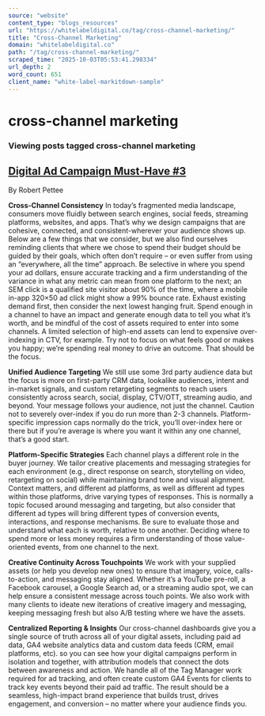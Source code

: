 ```yaml
---
source: "website"
content_type: "blogs_resources"
url: "https://whitelabeldigital.co/tag/cross-channel-marketing/"
title: "Cross-Channel Marketing"
domain: "whitelabeldigital.co"
path: "/tag/cross-channel-marketing/"
scraped_time: "2025-10-03T05:53:41.298334"
url_depth: 2
word_count: 651
client_name: "white-label-markitdown-sample"
---
```


# cross-channel marketing

### Viewing posts tagged cross-channel marketing

## [Digital Ad Campaign Must-Have #3](https://whitelabeldigital.co/digital-ad-campaign-must-have-3/)

By Robert Pettee

**Cross-Channel Consistency** In today’s fragmented media landscape, consumers move fluidly between search engines, social feeds, streaming platforms, websites, and apps. That’s why we design campaigns that are cohesive, connected, and consistent-wherever your audience shows up. Below are a few things that we consider, but we also find ourselves reminding clients that where we chose to spend their budget should be guided by their goals, which often don’t require – or even suffer from using an “everywhere, all the time” approach. Be selective in where you spend your ad dollars, ensure accurate tracking and a firm understanding of the variance in what any metric can mean from one platform to the next; an SEM click is a qualified site visitor about 90% of the time, where a mobile in-app 320×50 ad click might show a 99% bounce rate. Exhaust existing demand first, then consider the next lowest hanging fruit. Spend enough in a channel to have an impact and generate enough data to tell you what it’s worth, and be mindful of the cost of assets required to enter into some channels. A limited selection of high-end assets can lend to expensive over-indexing in CTV, for example. Try not to focus on what feels good or makes you happy; we’re spending real money to drive an outcome. That should be the focus.

**Unified Audience Targeting** We still use some 3rd party audience data but the focus is more on first-party CRM data, lookalike audiences, intent and in-market signals, and custom retargeting segments to reach users consistently across search, social, display, CTV/OTT, streaming audio, and beyond. Your message follows your audience, not just the channel. Caution not to severely over-index if you do run more than 2-3 channels. Platform-specific impression caps normally do the trick, you’ll over-index here or there but if you’re average is where you want it within any one channel, that’s a good start.

**Platform-Specific Strategies** Each channel plays a different role in the buyer journey. We tailor creative placements and messaging strategies for each environment (e.g., direct response on search, storytelling on video, retargeting on social) while maintaining brand tone and visual alignment. Context matters, and different ad platforms, as well as different ad types within those platforms, drive varying types of responses. This is normally a topic focused around messaging and targeting, but also consider that different ad types will bring different types of conversion events, interactions, and response mechanisms. Be sure to evaluate those and understand what each is worth, relative to one another. Deciding where to spend more or less money requires a firm understanding of those value-oriented events, from one channel to the next.

**Creative Continuity Across Touchpoints** We work with your supplied assets (or help you develop new ones) to ensure that imagery, voice, calls-to-action, and messaging stay aligned. Whether it’s a YouTube pre-roll, a Facebook carousel, a Google Search ad, or a streaming audio spot, we can help ensure a consistent message across touch points. We also work with many clients to ideate new iterations of creative imagery and messaging, keeping messaging fresh but also A/B testing where we have the assets.

**Centralized Reporting & Insights** Our cross-channel dashboards give you a single source of truth across all of your digital assets, including paid ad data, GA4 website analytics data and custom data feeds (CRM, email platforms, etc). so you can see how your digital campaigns perform in isolation and together, with attribution models that connect the dots between awareness and action. We handle all of the Tag Manager work required for ad tracking, and often create custom GA4 Events for clients to track key events beyond their paid ad traffic. The result should be a seamless, high-impact brand experience that builds trust, drives engagement, and conversion – no matter where your audience finds you.